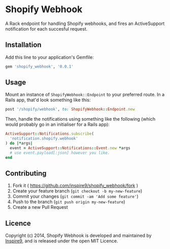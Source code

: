 # Shopify Webhook

A Rack endpoint for handling Shopify webhooks, and fires an ActiveSupport notification for each succesful request.

## Installation

Add this line to your application's Gemfile:

```ruby
gem 'shopify_webhook', '0.0.1'
```

## Usage

Mount an instance of `ShopifyWebhook::Endpoint` to your preferred route. In a Rails app, that'd look something like this:

```ruby
post '/shopify/webhook', to: ShopifyWebhook::Endpoint.new
```

Then, handle the notifications using something like the following (which would probably go in an initialiser for a Rails app):

```ruby
ActiveSupport::Notifications.subscribe(
  'notification.shopify.webhook'
) do |*args|
  event = ActiveSupport::Notifications::Event.new *args
  # use event.payload[:json] however you like.
end
```

## Contributing

1. Fork it ( https://github.com/inspire9/shopify_webhook/fork )
2. Create your feature branch (`git checkout -b my-new-feature`)
3. Commit your changes (`git commit -am 'Add some feature'`)
4. Push to the branch (`git push origin my-new-feature`)
5. Create a new Pull Request

## Licence

Copyright (c) 2014, Shopify Webhook is developed and maintained by [Inspire9](http://development.inspire9.com), and is released under the open MIT Licence.
